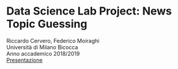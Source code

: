 # Data Science Lab Project: News Topic Guessing
Riccardo Cervero, Federico Moiraghi\
Università di Milano Bicocca\
Anno accademico 2018/2019\
[Presentazione](https://prezi.com/p/ryzvogppoo4x/?present=1)
